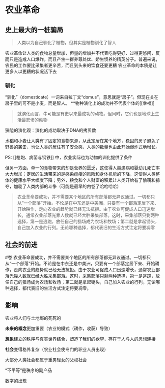# 农业革命
## 史上最大的一桩骗局
> 人类以为自己驯化了植物，但其实是植物驯化了智人

农业革命让人类的食物总量增加，但量的增加并不代表吃得更好、过得更悠闲，反而只是造成人口爆炸，而且产生一群养尊处优、娇生惯养的精英分子。普遍来说，农民的工作要比采集者更辛苦，而且到头来的饮食还要更糟
农业革命的本质是让更多人以更糟的状况活下去
### 驯化
“驯化”（domesticate）一词来自拉丁文“domus”，意思就是“房子”。但现在关在房子里的可不是小麦，而是智人。
**物种演化上的成功并不代表个体的[[幸福]] 
> 就演化而言，牛可能是有史以来最成功的动物。但同时，它们也是地球上生活最悲惨的动物

狭隘的演化观：演化的成功取决于DNA的拷贝数

水稻和小麦让人类有了固定的食物来源，从此定居在某个地方，稳固的房子避免了野兽的袭击，也让人类的居住有了安全感，人类的数量也由此开始爆炸式地增长。

PS: [[枪炮、病菌与钢铁]] 中，农业实际也为动物的训化提供了条件

但另一方面，单一的食物带来的却是营养的匮乏，这使得人类患病和婴幼儿死亡率大大增加；定居的生活带来的是感染瘟疫的风险和身体机能的下降，这使得人类整体的健康水平大幅度下降；另外，粮食和个人财富的积累让人类开始有了偷窃和掠夺，加剧了人类内部的斗争（可能是最早的内卷了哈哈哈哈）
> 农业革命要成功，并不需要某个地区的所有部落都无异议通过。一切都只从“一个部落”开始。不论是在中东还是中美洲，只要有一个部落定居下来、开始耕作，走向农业的趋势就已经无法抗拒。由于农业可促成人口迅速增长，通常农业部落光靠人数就已经大胜采集部落。这时，采集部落只剩两种选择，第一是逃跑，放任自己的猎场成为农场和牧场；第二就是拿起锄头，自己加入农业的行列。无论哪种选择，都代表旧的生活方式注定将要凋零
## 社会的前进
#卷
农业革命要成功，并不需要某个地区的所有部落都无异议通过。一切都只从“一个部落”开始。不论是在中东还是中美洲，只要有一个部落定居下来、开始耕作，走向农业的趋势就已经无法抗拒。由于农业可促成人口迅速增长，通常农业部落光靠人数就已经大胜采集部落。这时，采集部落只剩两种选择，第一是逃跑，放任自己的猎场成为农场和牧场；第二就是拿起锄头，自己加入农业的行列。无论哪种选择，都代表旧的生活方式注定将要凋零。
## 影响
农业将人们与土地绑的死死的

**未来的概念**更加重要（农业的模式（耕作，收获）导致）

**想象**建立的秩序与真实世界结合，塑造了我们的欲望，存在于人与人的思想连接

**社会**变得格外复杂（农业社会使专门的职业人员出现）

大部分人类社会都属于重男轻女的父权社会

“不平等”是秩序的副产品

数字的出现

